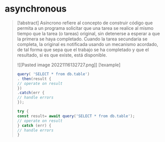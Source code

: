 # asynchronous

> [!abstract]
> Asíncrono refiere al concepto de construir código que permita a un programa solicitar que una tarea se realice al mismo tiempo que la tarea (o tareas) original, sin detenerse a esperar a que la primera se haya completado. Cuando la tarea secundaria se completa, la original es notificada usando un mecanismo acordado, de tal forma que sepa que el trabajo se ha completado y que el resultado, si es que existe, está disponible.
> 
> ![[Pasted image 20221116132727.png]]
> [!example]
> ```js
> query( 'SELECT * from db.table')
> . then(result {
> // operate on result
> })
> .catch(err {
> // handle errors
> });
> ```
> 
> ```js
> try {
> const result= await query('SELECT * from db.table');
> // operate on result
> } catch (err) {
> // handle errors
> }
> ```
